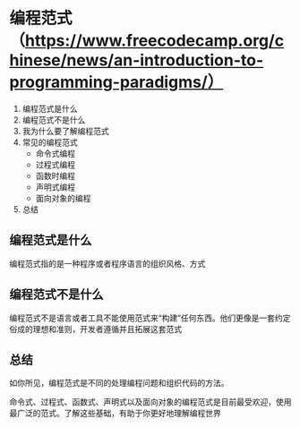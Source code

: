 # 编程范式 （https://www.freecodecamp.org/chinese/news/an-introduction-to-programming-paradigms/）

1. 编程范式是什么
2. 编程范式不是什么
3. 我为什么要了解编程范式
4. 常见的编程范式
   - 命令式编程
   - 过程式编程
   - 函数时编程
   - 声明式编程
   - 面向对象的编程
5. 总结

## 编程范式是什么

编程范式指的是一种程序或者程序语言的组织风格、方式

## 编程范式不是什么

编程范式不是语言或者工具不能使用范式来“构建”任何东西。他们更像是一套约定俗成的理想和准则，开发者遵循并且拓展这套范式

## 总结

如你所见，编程范式是不同的处理编程问题和组织代码的方法。

命令式、过程式、函数式、声明式以及面向对象的编程范式是目前最受欢迎，使用最广泛的范式。了解这些基础，有助于你更好地理解编程世界
